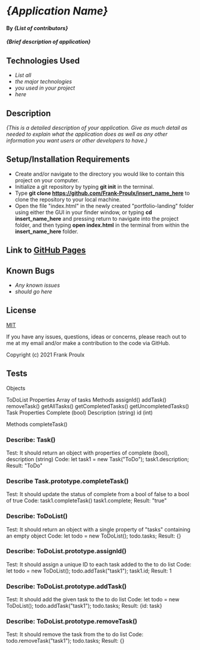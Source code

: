 # _{Application Name}_

#### By _**{List of contributors}**_

#### _{Brief description of application}_

## Technologies Used

* _List all_
* _the major technologies_
* _you used in your project_
* _here_

## Description

_{This is a detailed description of your application. Give as much detail as needed to explain what the application does as well as any other information you want users or other developers to have.}_

## Setup/Installation Requirements

* Create and/or navigate to the directory you would like to contain this project on your computer.
* Initialize a git repository by typing **git init** in the terminal.
* Type **git clone https://github.com/Frank-Proulx/insert_name_here** to clone the repository to your local machine.
* Open the file "index.html" in the newly created "portfolio-landing" folder using either the GUI in your finder window, or typing **cd insert_name_here** and pressing return to navigate into the project folder, and then typing **open index.html** in the terminal from within the **insert_name_here** folder.  

## Link to [GitHub Pages](https://frank-proulx.github.io//)

## Known Bugs

* _Any known issues_
* _should go here_

## License

[MIT](https://opensource.org/licenses/MIT)

If you have any issues, questions, ideas or concerns, please reach out to me at my email and/or make a contribution to the code via GitHub.

Copyright (c) 2021 Frank Proulx

## Tests

Objects


ToDoList
  Properties
    Array of tasks
  Methods
    assignId()
    addTask()
    removeTask()
    getAllTasks()
    getCompletedTasks()
    getUncompletedTasks()
Task
  Properties
    Complete (bool)
    Description (string)
    id (int)

  Methods
    completeTask()

### Describe: Task()
Test: It should return an object with properties of complete (bool), description (string)
Code: 
    let task1 = new Task("ToDo");
    task1.description;
Result: "ToDo"

### Describe Task.prototype.completeTask()
Test: It should update the status of complete from a bool of false to a bool of true
Code: 
    task1.completeTask()
    task1.complete;
Result: "true"

### Describe: ToDoList()
Test: It should return an object with a single property of "tasks" containing an empty object
Code:
    let todo = new ToDoList();
    todo.tasks;
Result: {}

### Describe: ToDoList.prototype.assignId()
Test: It should assign a unique ID to each task added to the to do list
Code: 
    let todo = new ToDoList();
    todo.addTask("task1");
    task1.id;
Result: 1

### Describe: ToDoList.prototype.addTask()
Test: It should add the given task to the to do list
Code: 
    let todo = new ToDoList();
    todo.addTask("task1");
    todo.tasks;
Result: {id: task}

### Describe: ToDoList.prototype.removeTask()
Test: It should remove the task from the to do list
Code:
    todo.removeTask("task1");
    todo.tasks;
Result: {}